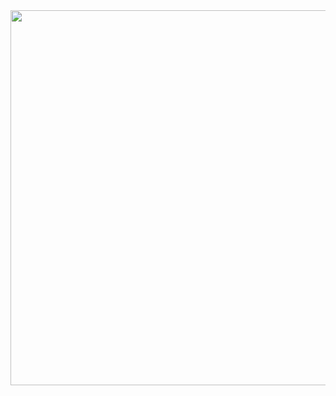 <img src="https://cdn.discordapp.com/attachments/847075046329679903/1215073171754192917/reoyrhB.png?ex=660de113&is=65fb6c13&hm=1c477eb15ef0497bb53081dcf8adfb646ae436d950bc088546d52ed8576636eb&" height="600" width="800">
